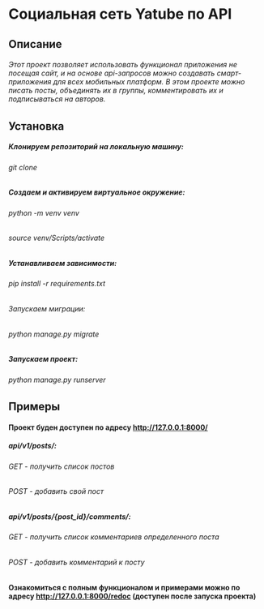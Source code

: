 # Социальная сеть Yatube по API
## Описание
###### Этот проект позволяет использовать функционал приложения не посещая сайт, и на основе api-запросов можно создавать смарт-приложения для всех мобильных платформ. В этом проекте можно писать посты, объединять их в группы, комментировать их и подписываться на авторов.
## Установка
##### Клонируем репозиторий на локальную машину:
###### git clone 
##### Создаем и активируем виртуальное окружение:
###### python -m venv venv
###### source venv/Scripts/activate
##### Устанавливаем зависимости:
###### pip install -r requirements.txt
###### Запускаем миграции:
###### python manage.py migrate
##### Запускаем проект:
###### python manage.py runserver
## Примеры
#### Проект буден доступен по адресу http://127.0.0.1:8000/
##### api/v1/posts/:
###### *GET - получить список постов* 
###### *POST - добавить свой пост*
##### api/v1/posts/{post_id}/comments/:
###### *GET - получить список комментариев определенного поста*
###### *POST - добавить комментарий к посту*
#### Ознакомиться с полным функционалом и примерами можно по адресу http://127.0.0.1:8000/redoc (доступен после запуска проекта)

